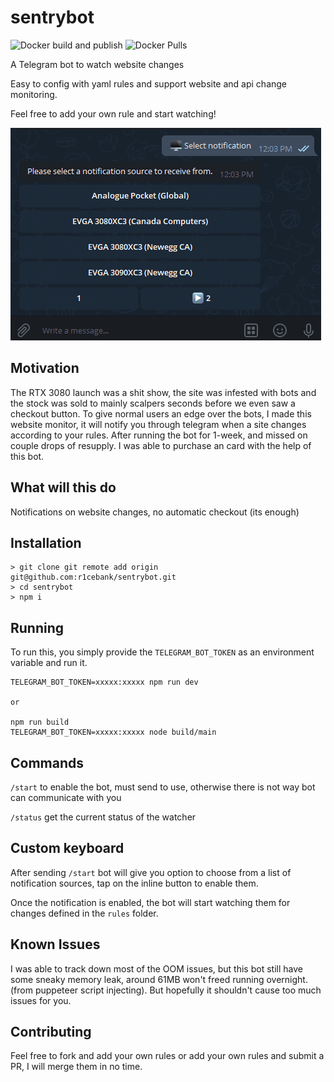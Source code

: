 # sentrybot

![Docker build and publish](https://github.com/r1cebank/sentrybot/workflows/Docker%20build%20and%20publish/badge.svg)
![Docker Pulls](https://img.shields.io/docker/pulls/r1cebank/sentrybot)

A Telegram bot to watch website changes

Easy to config with yaml rules and support website and api change monitoring.

Feel free to add your own rule and start watching!

![Bot animation](sentrybot.gif)

## Motivation

The RTX 3080 launch was a shit show, the site was infested with bots and the stock was sold to mainly scalpers seconds before we even saw a checkout button. To give normal users an edge over the bots, I made this website monitor, it will notify you through telegram when a site changes according to your rules. After running the bot for 1-week, and missed on couple drops of resupply. I was able to purchase an card with the help of this bot.

## What will this do

Notifications on website changes, no automatic checkout (its enough)

## Installation

```
> git clone git remote add origin git@github.com:r1cebank/sentrybot.git
> cd sentrybot
> npm i
```

## Running

To run this, you simply provide the `TELEGRAM_BOT_TOKEN` as an environment variable and run it.

```
TELEGRAM_BOT_TOKEN=xxxxx:xxxxx npm run dev

or

npm run build
TELEGRAM_BOT_TOKEN=xxxxx:xxxxx node build/main
```

## Commands

`/start` to enable the bot, must send to use, otherwise there is not way bot can communicate with you

`/status` get the current status of the watcher

## Custom keyboard

After sending `/start` bot will give you option to choose from a list of notification sources, tap on the inline button to enable them.

Once the notification is enabled, the bot will start watching them for changes defined in the `rules` folder.

## Known Issues

I was able to track down most of the OOM issues, but this bot still have some sneaky memory leak, around 61MB won't freed running overnight. (from puppeteer script injecting). But hopefully it shouldn't cause too much issues for you.

## Contributing

Feel free to fork and add your own rules or add your own rules and submit a PR, I will merge them in no time.
